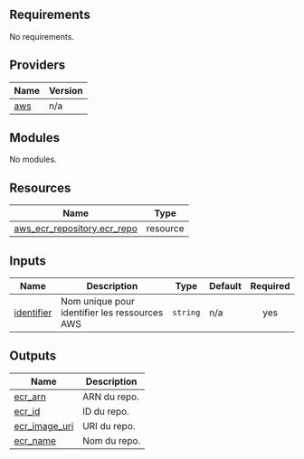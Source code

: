 <!-- BEGIN_TF_DOCS -->
## Requirements

No requirements.

## Providers

| Name | Version |
|------|---------|
| <a name="provider_aws"></a> [aws](#provider\_aws) | n/a |

## Modules

No modules.

## Resources

| Name | Type |
|------|------|
| [aws_ecr_repository.ecr_repo](https://registry.terraform.io/providers/hashicorp/aws/latest/docs/resources/ecr_repository) | resource |

## Inputs

| Name | Description | Type | Default | Required |
|------|-------------|------|---------|:--------:|
| <a name="input_identifier"></a> [identifier](#input\_identifier) | Nom unique pour identifier les ressources AWS | `string` | n/a | yes |

## Outputs

| Name | Description |
|------|-------------|
| <a name="output_ecr_arn"></a> [ecr\_arn](#output\_ecr\_arn) | ARN du repo. |
| <a name="output_ecr_id"></a> [ecr\_id](#output\_ecr\_id) | ID du repo. |
| <a name="output_ecr_image_uri"></a> [ecr\_image\_uri](#output\_ecr\_image\_uri) | URI du repo. |
| <a name="output_ecr_name"></a> [ecr\_name](#output\_ecr\_name) | Nom du repo. |
<!-- END_TF_DOCS -->